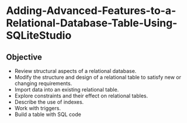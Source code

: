 # Adding-Advanced-Features-to-a-Relational-Database-Table-Using-SQLiteStudio
## Objective
* Review structural aspects of a relational database.
* Modify the structure and design of a relational table to satisfy new or changing requirements.
* Import data into an existing relational table.
* Explore constraints and their effect on relational tables.
* Describe the use of indexes.
* Work with triggers.
* Build a table with SQL code
